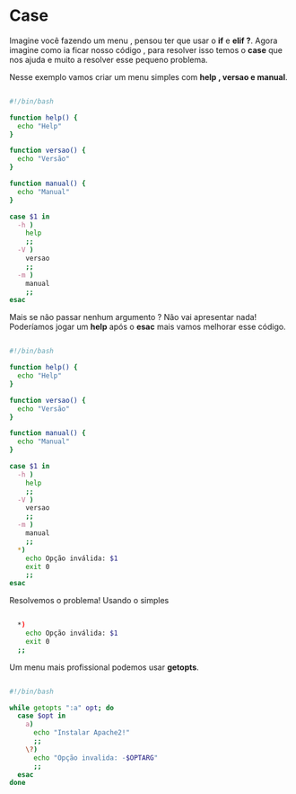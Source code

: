 # Case
Imagine você fazendo um menu , pensou ter que usar o **if** e **elif ?**. Agora imagine como ia ficar nosso código , para resolver isso temos o **case** que nos ajuda e muito a resolver esse pequeno problema.

Nesse exemplo vamos criar um menu simples com **help , versao e manual**.

```sh

#!/bin/bash

function help() {
  echo "Help"
}

function versao() {
  echo "Versão"
}

function manual() {
  echo "Manual"
}

case $1 in
  -h )
    help
    ;;
  -V )
    versao
    ;;
  -m )
    manual
    ;;
esac

```

Mais se não passar nenhum argumento ? Não vai apresentar nada! Poderíamos jogar um **help** após o **esac** mais vamos melhorar esse código.

```sh

#!/bin/bash

function help() {
  echo "Help"
}

function versao() {
  echo "Versão"
}

function manual() {
  echo "Manual"
}

case $1 in
  -h )
    help
    ;;
  -V )
    versao
    ;;
  -m )
    manual
    ;;
  *)
    echo Opção inválida: $1
    exit 0
    ;;
esac

```

Resolvemos o problema! Usando o simples

```sh

  *)
    echo Opção inválida: $1
    exit 0
  ;;

```

Um menu mais profissional podemos usar **getopts**.

```sh

#!/bin/bash

while getopts ":a" opt; do
  case $opt in
    a)
      echo "Instalar Apache2!"
      ;;
    \?)
      echo "Opção invalida: -$OPTARG"
      ;;
  esac
done

```

